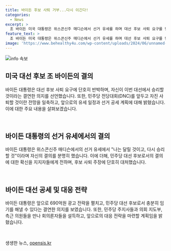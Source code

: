 ```yaml
---
title: 바이든 후보 사퇴 거부...다시 이긴다!
categories:
  - News
excerpt: >
  조 바이든 미국 대통령은 위스콘신주 매디슨에서 선거 유세를 하며 대선 후보 사퇴 요구를 단호히 배격하고, 자신의 끈질긴 의지를 밝히며 지지자들을 환영했다. 바이든은 민주당 대선 후보로 남아 계속 진행할 것이라고 선언하며, 고령에 따른 우려를 불식시키기 위해 적극적인 캠페인 활동을 계획했다. 또한, 주지사들과 민주당 의회 지도부와의 회의를 통해 자신의 임기를 완주할 의지를 재확인했다. 2024년 DNC에도 다시 출마할 것을 예고한 바이든은 지지율 회복을 위해 광고 공세에 나서고 있는 상황이다.
feature_text: >
  조 바이든 미국 대통령은 위스콘신주 매디슨에서 선거 유세를 하며 대선 후보 사퇴 요구를 단호히 배격하고, 자신의 끈질긴 의지를 밝히며 지지자들을 환영했다. 바이든은 민주당 대선 후보로 남아 계속 진행할 것이라고 선언하며, 고령에 따른 우려를 불식시키기 위해 적극적인 캠페인 활동을 계획했다. 또한, 주지사들과 민주당 의회 지도부와의 회의를 통해 자신의 임기를 완주할 의지를 재확인했다. 2024년 DNC에도 다시 출마할 것을 예고한 바이든은 지지율 회복을 위해 광고 공세에 나서고 있는 상황이다.
image: 'https://www.behealthy4u.com/wp-content/uploads/2024/06/unnamed-file.png'
---
```


<p><img src="https://www.behealthy4u.com/wp-content/uploads/2024/06/unnamed-file.png" alt="info 속보" /></p>

<h2 data-ke-size="size26">미국 대선 후보 조 바이든의 결의</h2>

<p>바이든 대통령은 대선 후보 사퇴 요구에 단호히 반박하며, 자신이 이번 대선에서 승리할 것이라는 결연한 의지를 선언했습니다. 또한, 민주당 전당대회(DNC)를 앞두고 자진 사퇴할 것이란 전망을 일축하고, 앞으로의 유세 일정과 선거 공세 계획에 대해 밝혔습니다. 이에 대한 주요 내용을 살펴보겠습니다. </p>

<p data-ke-size="size16">&nbsp;</p>

<h2 data-ke-size="size24">바이든 대통령의 선거 유세에서의 결의</h2>

<p>바이든 대통령은 위스콘신주 매디슨에서의 선거 유세에서 "나는 달릴 것이고, 다시 승리할 것"이라며 자신의 결의를 분명히 했습니다. 이에 더해, 민주당 대선 후보로서의 결의에 대한 확신을 지지자들에게 전하며, 후보 사퇴 주장에 단호히 대처했습니다.</p>

<p data-ke-size="size16">&nbsp;</p>

<h2 data-ke-size="size24">바이든 대선 공세 및 대응 전략</h2>

<p>바이든 대통령은 앞으로 690억원 광고 전략을 펼치고, 민주당 대선 후보로서 충분히 임기를 해낼 수 있다는 결연한 의지를 보였습니다. 또한, 민주당 주지사들과 의회 지도부, 측근 의원들을 만나 회의론자들을 설득하고, 앞으로의 대응 전략을 마련할 계획임을 밝혔습니다.</p>

<p data-ke-size="size16">&nbsp;</p>
생생한 뉴스, <a href="https://opensis.kr" rel="dofollow">opensis.kr</a>


